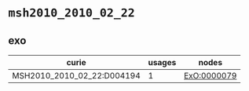 # `msh2010_2010_02_22`

## exo

| curie                      |   usages | nodes                                                     |
|----------------------------|----------|-----------------------------------------------------------|
| MSH2010_2010_02_22:D004194 |        1 | [ExO:0000079](http://purl.obolibrary.org/obo/ExO_0000079) |

